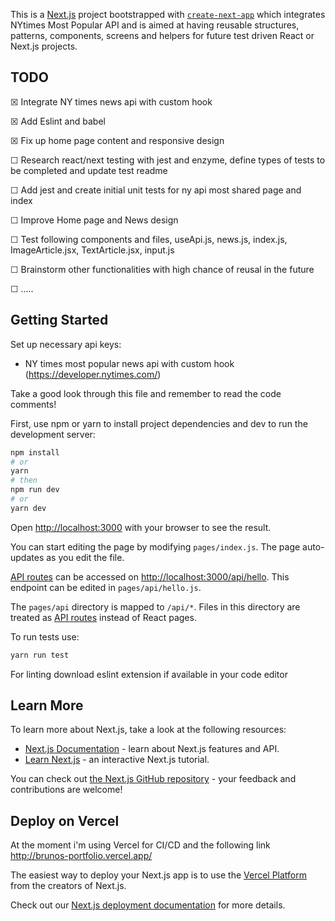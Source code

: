This is a [Next.js](https://nextjs.org/) project bootstrapped with [`create-next-app`](https://github.com/vercel/next.js/tree/canary/packages/create-next-app) which integrates NYtimes Most Popular API and is aimed at having reusable structures, patterns, components, screens and helpers for future test driven React or Next.js projects.

## TODO

☒ Integrate NY times news api with custom hook

☒ Add Eslint and babel

☒ Fix up home page content and responsive design

☐ Research react/next testing with jest and enzyme, define types of tests to be completed and update test readme

☐ Add jest and create initial unit tests for ny api most shared page and index

☐ Improve Home page and News design

☐ Test following components and files, useApi.js, news.js, index.js, ImageArticle.jsx, TextArticle.jsx, input.js

☐ Brainstorm other functionalities with high chance of reusal in the future

☐ .....

## Getting Started

Set up necessary api keys:

- NY times most popular news api with custom hook (https://developer.nytimes.com/)

Take a good look through this file and remember to read the code comments!

First, use npm or yarn to install project dependencies and dev to run the development server:

```bash
npm install
# or
yarn
# then
npm run dev
# or
yarn dev
```

Open [http://localhost:3000](http://localhost:3000) with your browser to see the result.

You can start editing the page by modifying `pages/index.js`. The page auto-updates as you edit the file.

[API routes](https://nextjs.org/docs/api-routes/introduction) can be accessed on [http://localhost:3000/api/hello](http://localhost:3000/api/hello). This endpoint can be edited in `pages/api/hello.js`.

The `pages/api` directory is mapped to `/api/*`. Files in this directory are treated as [API routes](https://nextjs.org/docs/api-routes/introduction) instead of React pages.

To run tests use:

```bash
yarn run test
```

For linting download eslint extension if available in your code editor

## Learn More

To learn more about Next.js, take a look at the following resources:

- [Next.js Documentation](https://nextjs.org/docs) - learn about Next.js features and API.
- [Learn Next.js](https://nextjs.org/learn) - an interactive Next.js tutorial.

You can check out [the Next.js GitHub repository](https://github.com/vercel/next.js/) - your feedback and contributions are welcome!

## Deploy on Vercel

At the moment i'm using Vercel for CI/CD and the following link http://brunos-portfolio.vercel.app/

The easiest way to deploy your Next.js app is to use the [Vercel Platform](https://vercel.com/import?utm_medium=default-template&filter=next.js&utm_source=create-next-app&utm_campaign=create-next-app-readme) from the creators of Next.js.

Check out our [Next.js deployment documentation](https://nextjs.org/docs/deployment) for more details.
